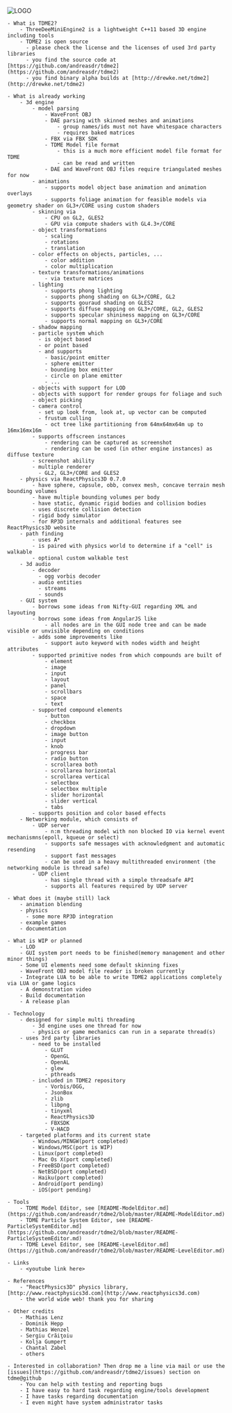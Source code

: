 ![LOGO](https://raw.githubusercontent.com/andreasdr/tdme2/master/resources/logo/tdme_logo_full.png)


    - What is TDME2?
        - ThreeDeeMiniEngine2 is a lightweight C++11 based 3D engine including tools
        - TDME2 is open source
          - please check the license and the licenses of used 3rd party libraries
          - you find the source code at [https://github.com/andreasdr/tdme2](https://github.com/andreasdr/tdme2) 
          - you find binary alpha builds at [http://drewke.net/tdme2](http://drewke.net/tdme2)

    - What is already working
        - 3d engine
            - model parsing
                - WaveFront OBJ
                - DAE parsing with skinned meshes and animations
                    - group names/ids must not have whitespace characters
                    - requires baked matrices
                - FBX via FBX SDK
                - TDME Model file format
                    - this is a much more efficient model file format for TDME
                    - can be read and written
                - DAE and WaveFront OBJ files require triangulated meshes for now
            - animations
                - supports model object base animation and animation overlays
                - supports foliage animation for feasible models via geometry shader on GL3+/CORE using custom shaders
            - skinning via
                - CPU on GL2, GLES2
                - GPU via compute shaders with GL4.3+/CORE
            - object transformations
                - scaling
                - rotations
                - translation
            - color effects on objects, particles, ...
                - color addition
                - color multiplication
            - texture transformations/animations
                - via texture matrices
            - lighting
                - supports phong lighting
                - supports phong shading on GL3+/CORE, GL2
                - supports gouraud shading on GLES2
                - supports diffuse mapping on GL3+/CORE, GL2, GLES2
                - supports specular shininess mapping on GL3+/CORE
                - supports normal mapping on GL3+/CORE
            - shadow mapping
            - particle system which
              - is object based
              - or point based
              - and supports
                - basic/point emitter
                - sphere emitter
                - bounding box emitter
                - circle on plane emitter
                - ...
            - objects with support for LOD
            - objects with support for render groups for foliage and such
            - object picking
            - camera control
              - set up look from, look at, up vector can be computed
              - frustum culling
                - oct tree like partitioning from 64mx64mx64m up to 16mx16mx16m
            - supports offscreen instances
                - rendering can be captured as screenshot
                - rendering can be used (in other engine instances) as diffuse texture
            - screenshot ability
            - multiple renderer
              - GL2, GL3+/CORE and GLES2
        - physics via ReactPhysics3D 0.7.0
            - have sphere, capsule, obb, convex mesh, concave terrain mesh bounding volumes
            - have multiple bounding volumes per body
            - have static, dynamic rigid bodies and collision bodies
            - uses discrete collision detection
            - rigid body simulator
            - for RP3D internals and additional features see ReactPhysics3D website
        - path finding
            - uses A*
            - is paired with physics world to determine if a "cell" is walkable
            - optional custom walkable test
        - 3d audio
            - decoder
              - ogg vorbis decoder
            - audio entities
              - streams
              - sounds
        - GUI system
            - borrows some ideas from Nifty-GUI regarding XML and layouting
            - borrows some ideas from AngularJS like
                - all nodes are in the GUI node tree and can be made visible or unvisible depending on conditions
            - adds some improvements like
                - support auto keyword with nodes width and height attributes
            - supported primitive nodes from which compounds are built of
                - element
                - image
                - input
                - layout
                - panel
                - scrollbars
                - space
                - text
            - supported compound elements
                - button
                - checkbox
                - dropdown
                - image button
                - input
                - knob
                - progress bar
                - radio button
                - scrollarea both
                - scrollarea horizontal
                - scrollarea vertical
                - selectbox
                - selectbox multiple
                - slider horizontal
                - slider vertical
                - tabs
            - supports position and color based effects
        - Networking module, which consists of
            - UDP server
                - n:m threading model with non blocked IO via kernel event mechanismns(epoll, kqueue or select)
                - supports safe messages with acknowledgment and automatic resending
                - support fast messages
                - can be used in a heavy multithreaded environment (the networking module is thread safe)
            - UDP client
                - has single thread with a simple threadsafe API
                - supports all features required by UDP server

    - What does it (maybe still) lack
        - animation blending
        - physics
          - some more RP3D integration
        - example games
        - documentation

    - What is WIP or planned
        - LOD
        - GUI system port needs to be finished(memory management and other minor things)
        - Some UI elements need some default skinning fixes
        - WaveFront OBJ model file reader is broken currently
        - Integrate LUA to be able to write TDME2 applications completely via LUA or game logics
        - A demonstration video
        - Build documentation
        - A release plan

    - Technology
        - designed for simple multi threading
            - 3d engine uses one thread for now
            - physics or game mechanics can run in a separate thread(s)
        - uses 3rd party libraries
        	- need to be installed 
	            - GLUT
	            - OpenGL
	            - OpenAL
	            - glew
	            - pthreads
	        - included in TDME2 repository
	            - Vorbis/OGG,
	            - JsonBox
	            - zlib
	            - libpng
	            - tinyxml
	            - ReactPhysics3D
	            - FBXSDK
	            - V-HACD
        - targeted platforms and its current state
            - Windows/MINGW(port completed)
            - Windows/MSC(port is WIP)
            - Linux(port completed)
            - Mac Os X(port completed)
            - FreeBSD(port completed)
            - NetBSD(port completed)
            - Haiku(port completed)
            - Android(port pending)
            - iOS(port pending)

    - Tools
        - TDME Model Editor, see [README-ModelEditor.md](https://github.com/andreasdr/tdme2/blob/master/README-ModelEditor.md)
        - TDME Particle System Editor, see [README-ParticleSystemEditor.md](https://github.com/andreasdr/tdme2/blob/master/README-ParticleSystemEditor.md)
        - TDME Level Editor, see [README-LevelEditor.md](https://github.com/andreasdr/tdme2/blob/master/README-LevelEditor.md)

    - Links
        - <youtube link here>

    - References
        - "ReactPhysics3D" physics library, [http://www.reactphysics3d.com](http://www.reactphysics3d.com) 
        - the world wide web! thank you for sharing

    - Other credits
        - Mathias Lenz
        - Dominik Hepp
        - Mathias Wenzel
        - Sergiu Crăiţoiu
        - Kolja Gumpert
        - Chantal Zabel
        - others

    - Interested in collaboration? Then drop me a line via mail or use the [issues](https://github.com/andreasdr/tdme2/issues) section on tdme@github
        - You can help with testing and reporting bugs 
        - I have easy to hard task regarding engine/tools development
        - I have tasks regarding documentation
        - I even might have system administrator tasks
